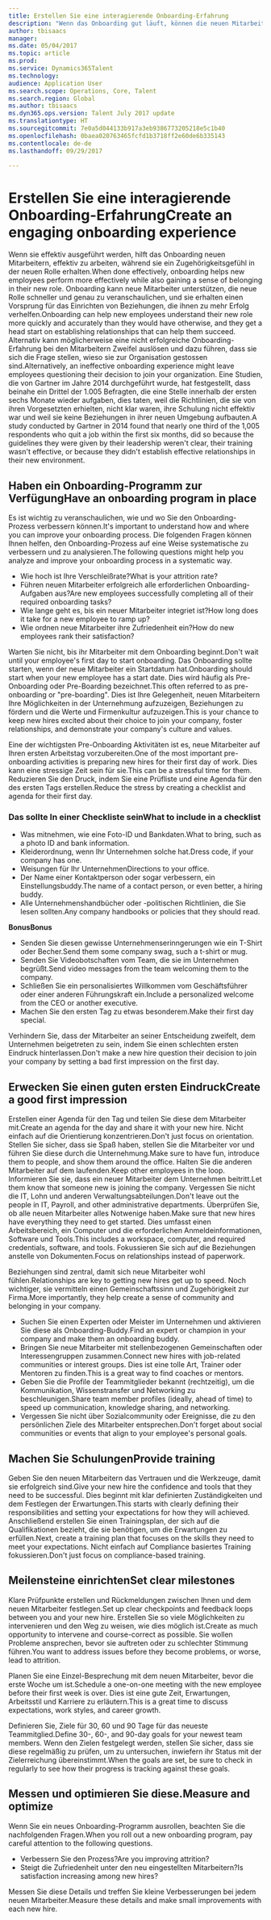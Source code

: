 ```yaml
---
title: Erstellen Sie eine interagierende Onboarding-Erfahrung
description: "Wenn das Onboarding gut läuft, können die neuen Mitarbeiter ein Zugehörigkeitsgefühl in ihrer neuen Organisation realisieren."
author: tbisaacs
manager: 
ms.date: 05/04/2017
ms.topic: article
ms.prod: 
ms.service: Dynamics365Talent
ms.technology: 
audience: Application User
ms.search.scope: Operations, Core, Talent
ms.search.region: Global
ms.author: tbisaacs
ms.dyn365.ops.version: Talent July 2017 update
ms.translationtype: HT
ms.sourcegitcommit: 7e0a5d044133b917a3eb9386773205218e5c1b40
ms.openlocfilehash: 0baea020763465fcfd1b3718ff2e60de6b335143
ms.contentlocale: de-de
ms.lasthandoff: 09/29/2017

---
```


# <a name="create-an-engaging-onboarding-experience"></a><span data-ttu-id="f6438-103">Erstellen Sie eine interagierende Onboarding-Erfahrung</span><span class="sxs-lookup"><span data-stu-id="f6438-103">Create an engaging onboarding experience</span></span>

<span data-ttu-id="f6438-104">Wenn sie effektiv ausgeführt werden, hilft das Onboarding neuen Mitarbeitern, effektiv zu arbeiten, während sie ein Zugehörigkeitsgefühl in der neuen Rolle erhalten.</span><span class="sxs-lookup"><span data-stu-id="f6438-104">When done effectively, onboarding helps new employees perform more effectively while also gaining a sense of belonging in their new role.</span></span> <span data-ttu-id="f6438-105">Onboarding kann neue Mitarbeiter unterstützen, die neue Rolle schneller und genau zu veranschaulichen, und sie erhalten einen Vorsprung für das Einrichten von Beziehungen, die ihnen zu mehr Erfolg verhelfen.</span><span class="sxs-lookup"><span data-stu-id="f6438-105">Onboarding can help new employees understand their new role more quickly and accurately than they would have otherwise, and they get a head start on establishing relationships that can help them succeed.</span></span> <span data-ttu-id="f6438-106">Alternativ kann möglicherweise eine nicht erfolgreiche Onboarding-Erfahrung bei den Mitarbeitern Zweifel auslösen und dazu führen, dass sie sich die Frage stellen, wieso sie zur Organisation gestossen sind.</span><span class="sxs-lookup"><span data-stu-id="f6438-106">Alternatively, an ineffective onboarding experience might leave employees questioning their decision to join your organization.</span></span> <span data-ttu-id="f6438-107">Eine Studien, die von Gartner im Jahre 2014 durchgeführt wurde, hat festgestellt, dass beinahe ein Drittel der 1.005 Befragten, die eine Stelle innerhalb der ersten sechs Monate wieder aufgaben, dies taten, weil die Richtlinien, die sie von ihren Vorgesetzten erhielten, nicht klar waren, ihre Schulung nicht effektiv war und weil sie keine Beziehungen in ihrer neuen Umgebung aufbauten.</span><span class="sxs-lookup"><span data-stu-id="f6438-107">A study conducted by Gartner in 2014 found that nearly one third of the 1,005 respondents who quit a job within the first six months, did so because the guidelines they were given by their leadership weren't clear, their training wasn't effective, or because they didn't establish effective relationships in their new environment.</span></span>

## <a name="have-an-onboarding-program-in-place"></a><span data-ttu-id="f6438-108">Haben ein Onboarding-Programm zur Verfügung</span><span class="sxs-lookup"><span data-stu-id="f6438-108">Have an onboarding program in place</span></span>
<span data-ttu-id="f6438-109">Es ist wichtig zu veranschaulichen, wie und wo Sie den Onboarding-Prozess verbessern können.</span><span class="sxs-lookup"><span data-stu-id="f6438-109">It's important to understand how and where you can improve your onboarding process.</span></span> <span data-ttu-id="f6438-110">Die folgenden Fragen können Ihnen helfen, den Onboarding-Prozess auf eine Weise systematische zu verbessern und zu analysieren.</span><span class="sxs-lookup"><span data-stu-id="f6438-110">The following questions might help you analyze and improve your onboarding process in a systematic way.</span></span>

- <span data-ttu-id="f6438-111">Wie hoch ist Ihre Verschleißrate?</span><span class="sxs-lookup"><span data-stu-id="f6438-111">What is your attrition rate?</span></span>
- <span data-ttu-id="f6438-112">Führen neuen Mitarbeiter erfolgreich alle erforderlichen Onboarding-Aufgaben aus?</span><span class="sxs-lookup"><span data-stu-id="f6438-112">Are new employees successfully completing all of their required onboarding tasks?</span></span>
- <span data-ttu-id="f6438-113">Wie lange geht es, bis ein neuer Mitarbeiter integriet ist?</span><span class="sxs-lookup"><span data-stu-id="f6438-113">How long does it take for a new employee to ramp up?</span></span>
- <span data-ttu-id="f6438-114">Wie ordnen neue Mitarbeiter ihre Zufriedenheit ein?</span><span class="sxs-lookup"><span data-stu-id="f6438-114">How do new employees rank their satisfaction?</span></span>

<span data-ttu-id="f6438-115">Warten Sie nicht, bis ihr Mitarbeiter mit dem Onboarding beginnt.</span><span class="sxs-lookup"><span data-stu-id="f6438-115">Don't wait until your employee's first day to start onboarding.</span></span> <span data-ttu-id="f6438-116">Das Onboarding sollte starten,  wenn der neue Mitarbeiter ein Startdatum hat.</span><span class="sxs-lookup"><span data-stu-id="f6438-116">Onboarding should start when your new employee has a start date.</span></span> <span data-ttu-id="f6438-117">Dies wird häufig als Pre-Onboarding oder Pre-Boarding bezeichnet.</span><span class="sxs-lookup"><span data-stu-id="f6438-117">This often referred to as pre-onboarding or "pre-boarding".</span></span> <span data-ttu-id="f6438-118">Dies ist Ihre Gelegenheit, neuen Mitarbeitern Ihre Möglichkeiten in der Unternehmung aufzuzeigen, Beziehungen zu fördern und die Werte und Firmenkultur aufzuzeigen.</span><span class="sxs-lookup"><span data-stu-id="f6438-118">This is your chance to keep new hires excited about their choice to join your company, foster relationships, and demonstrate your company's culture and values.</span></span>

<span data-ttu-id="f6438-119">Eine der wichtigsten Pre-Onboarding Aktivitäten ist es, neue Mitarbeiter auf Ihren ersten Arbeitstag vorzubereiten.</span><span class="sxs-lookup"><span data-stu-id="f6438-119">One of the most important pre-onboarding activities is preparing new hires for their first day of work.</span></span> <span data-ttu-id="f6438-120">Dies kann eine stressige Zeit sein für sie.</span><span class="sxs-lookup"><span data-stu-id="f6438-120">This can be a stressful time for them.</span></span> <span data-ttu-id="f6438-121">Reduzieren Sie den Druck, indem Sie eine Prüfliste und eine Agenda für den des ersten Tags erstellen.</span><span class="sxs-lookup"><span data-stu-id="f6438-121">Reduce the stress by creating a checklist and agenda for their first day.</span></span>

### <a name="what-to-include-in-a-checklist"></a><span data-ttu-id="f6438-122">Das sollte In einer Checkliste sein</span><span class="sxs-lookup"><span data-stu-id="f6438-122">What to include in a checklist</span></span>

- <span data-ttu-id="f6438-123">Was mitnehmen, wie eine Foto-ID und Bankdaten.</span><span class="sxs-lookup"><span data-stu-id="f6438-123">What to bring, such as a photo ID and bank information.</span></span>
- <span data-ttu-id="f6438-124">Kleiderordnung, wenn Ihr Unternehmen solche hat.</span><span class="sxs-lookup"><span data-stu-id="f6438-124">Dress code, if your company has one.</span></span>
- <span data-ttu-id="f6438-125">Weisungen für Ihr Unternehmen</span><span class="sxs-lookup"><span data-stu-id="f6438-125">Directions to your office.</span></span>
- <span data-ttu-id="f6438-126">Der Name einer Kontaktperson oder sogar verbessern, ein Einstellungsbuddy.</span><span class="sxs-lookup"><span data-stu-id="f6438-126">The name of a contact person, or even better, a hiring buddy.</span></span>
- <span data-ttu-id="f6438-127">Alle Unternehmenshandbücher oder -politischen Richtlinien, die Sie lesen sollten.</span><span class="sxs-lookup"><span data-stu-id="f6438-127">Any company handbooks or policies that they should read.</span></span>

<span data-ttu-id="f6438-128">**Bonus**</span><span class="sxs-lookup"><span data-stu-id="f6438-128">**Bonus**</span></span>

- <span data-ttu-id="f6438-129">Senden Sie diesen gewisse Unternehmenserinngerungen wie ein T-Shirt oder Becher.</span><span class="sxs-lookup"><span data-stu-id="f6438-129">Send them some company swag, such a t-shirt or mug.</span></span>
- <span data-ttu-id="f6438-130">Senden Sie Videobotschaften vom Team, die sie im Unternehmen begrüßt.</span><span class="sxs-lookup"><span data-stu-id="f6438-130">Send video messages from the team welcoming them to the company.</span></span>
- <span data-ttu-id="f6438-131">Schließen Sie ein personalisiertes Willkommen vom Geschäftsführer oder einer anderen Führungskraft ein.</span><span class="sxs-lookup"><span data-stu-id="f6438-131">Include a personalized welcome from the CEO or another executive.</span></span>
- <span data-ttu-id="f6438-132">Machen Sie den ersten Tag zu etwas besonderem.</span><span class="sxs-lookup"><span data-stu-id="f6438-132">Make their first day special.</span></span>

<span data-ttu-id="f6438-133">Verhindern Sie, dass der Mitarbeiter an seiner Entscheidung zweifelt, dem Unternehmen beigetreten zu sein, indem Sie einen schlechten ersten Eindruck hinterlassen.</span><span class="sxs-lookup"><span data-stu-id="f6438-133">Don't make a new hire question their decision to join your company by setting a bad first impression on the first day.</span></span>

## <a name="create-a-good-first-impression"></a><span data-ttu-id="f6438-134">Erwecken Sie einen guten ersten Eindruck</span><span class="sxs-lookup"><span data-stu-id="f6438-134">Create a good first impression</span></span>

<span data-ttu-id="f6438-135">Erstellen einer Agenda für den Tag und teilen Sie diese dem Mitarbeiter mit.</span><span class="sxs-lookup"><span data-stu-id="f6438-135">Create an agenda for the day and share it with your new hire.</span></span> <span data-ttu-id="f6438-136">Nicht einfach auf die Orientierung konzentrieren.</span><span class="sxs-lookup"><span data-stu-id="f6438-136">Don't just focus on orientation.</span></span> <span data-ttu-id="f6438-137">Stellen Sie sicher, dass sie Spaß haben, stellen Sie die Mitarbeiter vor und führen Sie diese durch die Unternehmung.</span><span class="sxs-lookup"><span data-stu-id="f6438-137">Make sure to have fun, introduce them to people, and show them around the office.</span></span> <span data-ttu-id="f6438-138">Halten Sie die anderen Mitarbeiter auf dem laufenden.</span><span class="sxs-lookup"><span data-stu-id="f6438-138">Keep other employees in the loop.</span></span> <span data-ttu-id="f6438-139">Informieren Sie sie, dass ein neuer Mitarbeiter dem Unternehmen beitritt.</span><span class="sxs-lookup"><span data-stu-id="f6438-139">Let them know that someone new is joining the company.</span></span> <span data-ttu-id="f6438-140">Vergessen Sie nicht die IT, Lohn und anderen Verwaltungsabteilungen.</span><span class="sxs-lookup"><span data-stu-id="f6438-140">Don't leave out the people in IT, Payroll, and other administrative departments.</span></span> <span data-ttu-id="f6438-141">Überprüfen Sie, ob alle neuen Mitarbeiter alles Notwenige haben.</span><span class="sxs-lookup"><span data-stu-id="f6438-141">Make sure that new hires have everything they need to get started.</span></span> <span data-ttu-id="f6438-142">Dies umfasst einen Arbeitsbereich, ein Computer und die erforderlichen Anmeldeinformationen, Software und Tools.</span><span class="sxs-lookup"><span data-stu-id="f6438-142">This includes a workspace, computer, and required credentials, software, and tools.</span></span> <span data-ttu-id="f6438-143">Fokussieren Sie sich auf die Beziehungen anstelle von Dokumenten.</span><span class="sxs-lookup"><span data-stu-id="f6438-143">Focus on relationships instead of paperwork.</span></span>

<span data-ttu-id="f6438-144">Beziehungen sind zentral, damit sich neue Mitarbeiter wohl fühlen.</span><span class="sxs-lookup"><span data-stu-id="f6438-144">Relationships are key to getting new hires get up to speed.</span></span> <span data-ttu-id="f6438-145">Noch wichtiger, sie vermitteln einen Gemeinschaftssinn und Zugehörigkeit zur Firma.</span><span class="sxs-lookup"><span data-stu-id="f6438-145">More importantly, they help create a sense of community and belonging in your company.</span></span>

- <span data-ttu-id="f6438-146">Suchen Sie einen Experten oder Meister im Unternehmen und aktivieren Sie diese als Onboarding-Buddy.</span><span class="sxs-lookup"><span data-stu-id="f6438-146">Find an expert or champion in your company and make them an onboarding buddy.</span></span>
- <span data-ttu-id="f6438-147">Bringen Sie neue Mitarbeiter mit stellenbezogenen Gemeinschaften oder Interessengruppen zusammen.</span><span class="sxs-lookup"><span data-stu-id="f6438-147">Connect new hires with job-related communities or interest groups.</span></span> <span data-ttu-id="f6438-148">Dies ist eine tolle Art, Trainer oder Mentoren zu finden.</span><span class="sxs-lookup"><span data-stu-id="f6438-148">This is a great way to find coaches or mentors.</span></span>
- <span data-ttu-id="f6438-149">Geben Sie die Profile der Teammitglieder bekannt (rechtzeitig), um die Kommunikation, Wissenstransfer und Networking zu beschleunigen.</span><span class="sxs-lookup"><span data-stu-id="f6438-149">Share team member profiles (ideally, ahead of time) to speed up communication, knowledge sharing, and networking.</span></span>
- <span data-ttu-id="f6438-150">Vergessen Sie nicht über Sozialcommunity oder Ereignisse, die zu den persönlichen Ziele des Mitarbeiter entsprechen.</span><span class="sxs-lookup"><span data-stu-id="f6438-150">Don't forget about social communities or events that align to your employee's personal goals.</span></span>

## <a name="provide-training"></a><span data-ttu-id="f6438-151">Machen Sie Schulungen</span><span class="sxs-lookup"><span data-stu-id="f6438-151">Provide training</span></span>

<span data-ttu-id="f6438-152">Geben Sie den neuen Mitarbeitern das Vertrauen und die Werkzeuge, damit sie erfolgreich sind.</span><span class="sxs-lookup"><span data-stu-id="f6438-152">Give your new hire the confidence and tools that they need to be successful.</span></span> <span data-ttu-id="f6438-153">Dies beginnt mit klar definierten Zuständigkeiten und dem Festlegen der Erwartungen.</span><span class="sxs-lookup"><span data-stu-id="f6438-153">This starts with clearly defining their responsibilities and setting your expectations for how they will achieved.</span></span> <span data-ttu-id="f6438-154">Anschließend erstellen Sie einen Trainingsplan, der sich auf die Qualifikationen bezieht, die sie benötigen, um die Erwartungen zu erfüllen.</span><span class="sxs-lookup"><span data-stu-id="f6438-154">Next, create a training plan that focuses on the skills they need to meet your expectations.</span></span> <span data-ttu-id="f6438-155">Nicht einfach auf Compliance basiertes Training fokussieren.</span><span class="sxs-lookup"><span data-stu-id="f6438-155">Don't just focus on compliance-based training.</span></span>

## <a name="set-clear-milestones"></a><span data-ttu-id="f6438-156">Meilensteine einrichten</span><span class="sxs-lookup"><span data-stu-id="f6438-156">Set clear milestones</span></span>

<span data-ttu-id="f6438-157">Klare Prüfpunkte erstellen und Rückmeldungen zwischen Ihnen und dem neuen Mitarbeiter festlegen.</span><span class="sxs-lookup"><span data-stu-id="f6438-157">Set up clear checkpoints and feedback loops between you and your new hire.</span></span> <span data-ttu-id="f6438-158">Erstellen Sie so viele Möglichkeiten zu intervenieren und den Weg zu weisen, wie dies möglich ist.</span><span class="sxs-lookup"><span data-stu-id="f6438-158">Create as much opportunity to intervene and course-correct as possible.</span></span> <span data-ttu-id="f6438-159">Sie wollen Probleme ansprechen, bevor sie auftreten oder zu schlechter Stimmung führen.</span><span class="sxs-lookup"><span data-stu-id="f6438-159">You want to address issues before they become problems, or worse, lead to attrition.</span></span>

<span data-ttu-id="f6438-160">Planen Sie eine Einzel-Besprechung mit dem neuen Mitarbeiter, bevor die erste Woche um ist.</span><span class="sxs-lookup"><span data-stu-id="f6438-160">Schedule a one-on-one meeting with the new employee before their first week is over.</span></span> <span data-ttu-id="f6438-161">Dies ist eine gute Zeit, Erwartungen, Arbeitsstil und Karriere zu erläutern.</span><span class="sxs-lookup"><span data-stu-id="f6438-161">This is a great time to discuss expectations, work styles, and career growth.</span></span>

<span data-ttu-id="f6438-162">Definieren Sie, Ziele für 30, 60 und 90 Tage für das neueste Teammitglied.</span><span class="sxs-lookup"><span data-stu-id="f6438-162">Define 30-, 60-, and 90-day goals for your newest team members.</span></span> <span data-ttu-id="f6438-163">Wenn den Zielen festgelegt werden, stellen Sie sicher, dass sie diese regelmäßig zu prüfen, um zu untersuchen, inwiefern ihr Status mit der Zielerreichung übereinstimmt.</span><span class="sxs-lookup"><span data-stu-id="f6438-163">When the goals are set, be sure to check in regularly to see how their progress is tracking against these goals.</span></span>

## <a name="measure-and-optimize"></a><span data-ttu-id="f6438-164">Messen und optimieren Sie diese.</span><span class="sxs-lookup"><span data-stu-id="f6438-164">Measure and optimize</span></span>

<span data-ttu-id="f6438-165">Wenn Sie ein neues Onboarding-Programm ausrollen, beachten Sie die nachfolgenden Fragen.</span><span class="sxs-lookup"><span data-stu-id="f6438-165">When you roll out a new onboarding program, pay careful attention to the following questions.</span></span> 

- <span data-ttu-id="f6438-166">Verbessern Sie den Prozess?</span><span class="sxs-lookup"><span data-stu-id="f6438-166">Are you improving attrition?</span></span>
- <span data-ttu-id="f6438-167">Steigt die Zufriedenheit unter den neu eingestellten Mitarbeitern?</span><span class="sxs-lookup"><span data-stu-id="f6438-167">Is satisfaction increasing among new hires?</span></span> 

<span data-ttu-id="f6438-168">Messen Sie diese Details und treffen Sie kleine Verbesserungen bei jedem neuen Mitarbeiter.</span><span class="sxs-lookup"><span data-stu-id="f6438-168">Measure these details and make small improvements with each new hire.</span></span>


